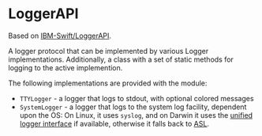 # LoggerAPI

Based on [IBM-Swift/LoggerAPI](https://github.com/IBM-Swift/LoggerAPI).

A logger protocol that can be implemented by various Logger implementations.
Additionally, a class with a set of static methods for logging to the active
implemention.

The following implementations are provided with the module:
  * `TTYLogger` - a logger that logs to stdout, with optional colored messages
  * `SystemLogger` - a logger that logs to the system log facility, dependent
    upon the OS: On Linux, it uses `syslog`, and on Darwin it uses the
    [unified logger interface](https://developer.apple.com/reference/os/1891852-logging?language=objc)
    if available, otherwise it falls back to
    [ASL](https://developer.apple.com/legacy/library/documentation/Darwin/Reference/ManPages/man3/asl.3.html).
